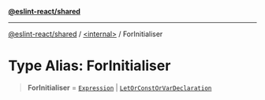 [**@eslint-react/shared**](../../README.md)

***

[@eslint-react/shared](../../README.md) / [\<internal\>](../README.md) / ForInitialiser

# Type Alias: ForInitialiser

> **ForInitialiser** = [`Expression`](Expression.md) \| [`LetOrConstOrVarDeclaration`](LetOrConstOrVarDeclaration.md)
